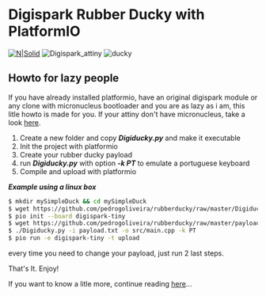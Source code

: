 # Digispark Rubber Ducky with PlatformIO

[![N|Solid](http://cdn.platformio.org/images/platformio-logo.17fdc3bc.png)](http://platformio.org/)
![Digispark_attiny](https://github.com/pedrogoliveira/rubberducky/raw/master/images/digispark_attiny_1.jpg)
![ducky](https://github.com/pedrogoliveira/rubberducky/raw/master/images/rubberducky_s.png)

## Howto for lazy people

If you have already installed platformio, have an original digispark module or any clone with micronucleus bootloader and you are as lazy as i am, this litle howto is made for you. If your attiny don't have micronucleus, take a look [here](https://github.com/pedrogoliveira/rubberducky/blob/master/BurnMicronucleus.md).

1. Create a new folder and copy ***Digiducky.py*** and make it executable
2. Init the project with platformio
3. Create your rubber ducky payload
4. run ***Digiducky.py*** with option ***-k PT*** to emulate a portuguese keyboard
5. Compile and upload with platformio

***Example using a linux box***

```sh
$ mkdir mySimpleDuck && cd mySimpleDuck
$ wget https://github.com/pedrogoliveira/rubberducky/raw/master/Digiducky.py && chmod +x Digiducky.py
$ pio init --board digispark-tiny
$ wget https://github.com/pedrogoliveira/rubberducky/raw/master/payload.txt
$ ./Digiducky.py -i payload.txt -o src/main.cpp -k PT
$ pio run -e digispark-tiny -t upload
```
every time you need to change your payload, just run 2 last steps.

That's It. Enjoy!

If you want to know a litle more, continue reading [here](https://github.com/pedrogoliveira/rubberducky/blob/master/DigiduckyPIO.md)...



